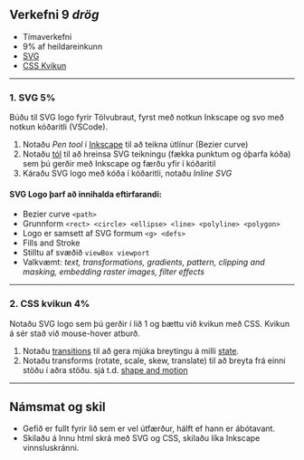 ## Verkefni 9 _drög_

- Tímaverkefni
- 9% af heildareinkunn
- [SVG](https://github.com/GunnarThorunnarson/FORR3JS05DU/wiki/SVG)
- [CSS Kvikun](https://github.com/GunnarThorunnarson/FORR3JS05DU/wiki/Kvikun#css-kvikun)

---

### 1. SVG 5%

Búðu til SVG logo fyrir Tölvubraut, fyrst með notkun Inkscape og svo með notkun kóðaritli (VSCode). 

1. Notaðu _Pen tool_ í [Inkscape](https://github.com/GunnarThorunnarson/FORR3FV05EU/wiki/Inkscape) til að teikna útlínur (Bezier curve)  
2. Notaðu [tól](https://github.com/GunnarThorunnarson/FORR3FV05EU/wiki/SVG#t%C3%B3l-til-a%C3%B0-hreinsa-svg-teikningu) til að hreinsa SVG teikningu (fækka punktum og óþarfa kóða) sem þú gerðir með Inkscape og færðu yfir í kóðaritil 
3. Káraðu SVG logo með kóða í kóðaritli, notaðu _Inline SVG_ 

#### SVG Logo þarf að innihalda eftirfarandi:

- Bezier curve `<path>`
- Grunnform `<rect> <circle> <ellipse> <line> <polyline> <polygon> `
- Logo er samsett af SVG formum `<g> <defs>`
- Fills and Stroke 
- Stilltu af svæðið `viewBox viewport`
- Valkvæmt: _text, transformations, gradients, pattern, clipping and masking, embedding raster images, filter effects_ 

<!-- - Transformations (translation, rotation, scaling, skewing)  -->

---

### 2. CSS kvikun 4%
Notaðu SVG logo sem þú gerðir í lið 1 og bættu við kvikun með CSS. Kvikun á sér stað við mouse-hover atburð.

1. Notaðu [transitions](https://material.io/design/iconography/animated-icons.html#transitions) til að gera mjúka breytingu á milli [state](https://material.io/design/interaction/states.html#usage). 
1. Notaðu transforms (rotate, scale, skew, translate) til að breyta frá einni stöðu í aðra stöðu. sjá t.d. [shape and motion](https://material.io/design/shape/shape-motion.html#morphing-shape) 

---

## Námsmat og skil
- Gefið er fullt fyrir lið sem er vel útfærður, hálft ef hann er ábótavant.
- Skilaðu á Innu html skrá með SVG og CSS, skilaðu líka Inkscape vinnsluskránni.
